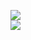 [![](https://img.shields.io/badge/Made%20With-Github%20Spray-lightgrey.svg?style=for-the-badge&logo=github)](https://github.com/Annihil/github-spray#20826)  
[![](https://i.imgur.com/2DrTn0Z.gif)](https://github.com/Annihil/github-spray)